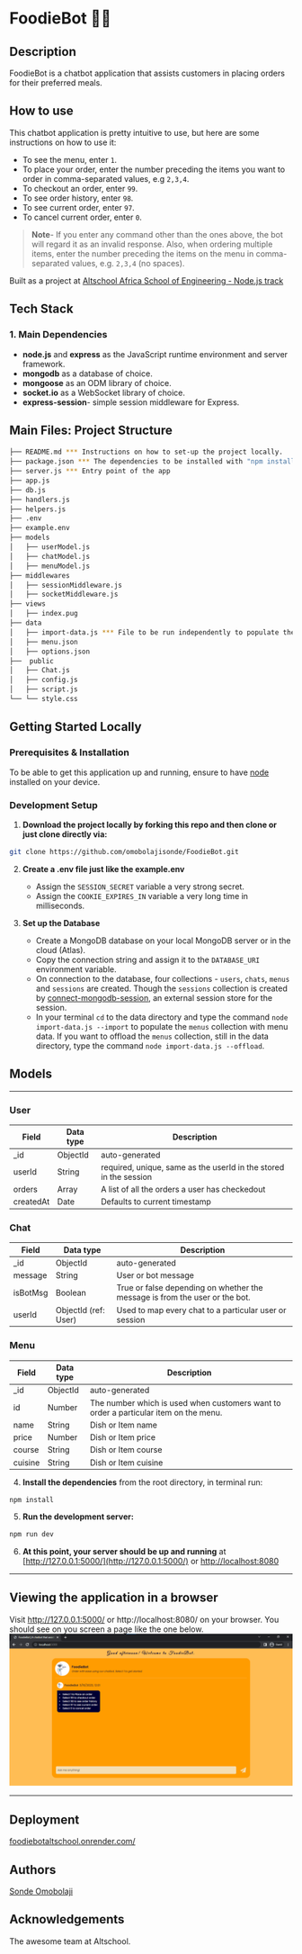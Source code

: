 # FoodieBot 🍟🤖

## Description
FoodieBot is a chatbot application that assists customers in placing orders for their preferred meals.

## How to use
This chatbot application is pretty intuitive to use, but here are some instructions on how to use it:
- To see the menu, enter `1`.
- To place your order, enter the number preceding the items you want to order in comma-separated values, e.g `2,3,4`.
- To checkout an order, enter `99`.
- To see order history, enter `98`.
- To see current order, enter `97`.
- To cancel current order, enter `0`.

>**Note**- If you enter any command other than the ones above, the bot will regard it as an invalid response. Also, when ordering multiple items, enter the number preceding the items on the menu in comma-separated values, e.g. `2,3,4` (no spaces).

Built as a project at [Altschool Africa School of Engineering - Node.js track](https://www.altschoolafrica.com/schools/engineering)

## Tech Stack
### 1. Main Dependencies
 * **node.js** and **express** as the JavaScript runtime environment and server framework.
 * **mongodb** as a database of choice.
 * **mongoose** as an ODM library of choice.
 * **socket.io** as a WebSocket library of choice.
 * **express-session**- simple session middleware for Express.

## Main Files: Project Structure

  ```sh
  ├── README.md *** Instructions on how to set-up the project locally.
  ├── package.json *** The dependencies to be installed with "npm install"
  ├── server.js *** Entry point of the app
  ├── app.js
  ├── db.js
  ├── handlers.js
  ├── helpers.js
  ├── .env
  ├── example.env
  ├── models
  │   ├── userModel.js
  │   ├── chatModel.js
  │   ├── menuModel.js
  ├── middlewares
  │   ├── sessionMiddleware.js
  │   ├── socketMiddleware.js
  ├── views
  │   ├── index.pug
  ├── data
  │   ├── import-data.js *** File to be run independently to populate the "menus" collection with menu data or to offload the "menus" collection.
  │   ├── menu.json
  │   ├── options.json
  ├──  public
  │   ├── Chat.js
  │   ├── config.js
  │   ├── script.js
  └── └── style.css
```

## Getting Started Locally

### Prerequisites & Installation
To be able to get this application up and running, ensure to have [node](https://nodejs.org/en/download/) installed on your device.

### Development Setup
1. **Download the project locally by forking this repo and then clone or just clone directly via:**
```bash
git clone https://github.com/omobolajisonde/FoodieBot.git
```
2. **Create a .env file just like the example.env**
   - Assign the `SESSION_SECRET` variable a very strong secret.
   - Assign the `COOKIE_EXPIRES_IN` variable a very long time in milliseconds. 

3. **Set up the Database**
   - Create a MongoDB database on your local MongoDB server or in the cloud (Atlas).
   - Copy the connection string and assign it to the `DATABASE_URI` environment variable.
   - On connection to the database, four collections - `users`, `chats`, `menus` and `sessions` are created. Though the `sessions` collection is created by [connect-mongodb-session](https://www.npmjs.com/package/connect-mongodb-session), an external session store for the session.
   - In your terminal `cd` to the data directory and type the command `node import-data.js --import` to populate the `menus` collection with menu data. If you want to offload the `menus` collection, still in the data directory, type the command `node import-data.js --offload`.
  
## Models
---

### User
| Field  |  Data type | Description |
|---|---|---|
|  _id |  ObjectId |  auto-generated |
|  userId | String  |  required, unique, same as the userId in the stored in the session |
|  orders  |  Array |  A list of all the orders a user has checkedout  |
|  createdAt |  Date |  Defaults to current timestamp |

### Chat
| Field  |  Data type | Description |
|---|---|---|
|  _id |  ObjectId |  auto-generated |
|  message |  String | User or bot message |
|  isBotMsg | Boolean  | True or false depending on whether the message is from the user or the bot. |
|  userId  | ObjectId (ref: User) | Used to map every chat to a particular user or session |

### Menu
| Field  |  Data type | Description |
|---|---|---|
|  _id |  ObjectId |  auto-generated |
|  id |  Number | The number which is used when customers want to order a particular item on the menu. |
|  name |  String | Dish or Item name |
|  price | Number  | Dish or Item price |
|  course  | String | Dish or Item course |
|  cuisine  | String | Dish or Item cuisine |


4. **Install the dependencies** from the root directory, in terminal run:
```
npm install
```

5. **Run the development server:**
```bash
npm run dev
```
6. **At this point, your server should be up and running** at [http://127.0.0.1:5000/](http://127.0.0.1:5000/) or [http://localhost:8080](http://localhost:8080)

---

## Viewing the application in a browser
Visit http://127.0.0.1:5000/ or http://localhost:8080/ on your browser. You should see on you screen a page like the one below.
![foodieBot](public/foodiebot.png)

---

## Deployment
[foodiebotaltschool.onrender.com/](https://foodiebotaltschool.onrender.com/)

## Authors
[Sonde Omobolaji](https://github.com/omobolajisonde) 

## Acknowledgements 
The awesome team at Altschool.